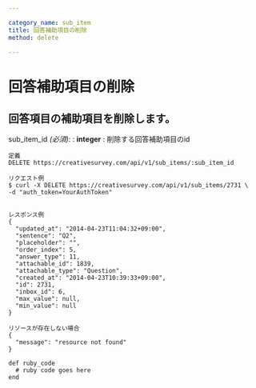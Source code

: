 ```yaml
---

category_name: sub_item
title: 回答補助項目の削除
method: delete

---
```


# 回答補助項目の削除

## 回答項目の補助項目を削除します。

sub_item_id _(必須)_:
: __integer__
: 削除する回答補助項目のid

~~~
定義
DELETE https://creativesurvey.com/api/v1/sub_items/:sub_item_id

リクエスト例
$ curl -X DELETE https://creativesurvey.com/api/v1/sub_items/2731 \
-d "auth_token=YourAuthToken"


レスポンス例
{
  "updated_at": "2014-04-23T11:04:32+09:00",
  "sentence": "Q2",
  "placeholder": "",
  "order_index": 5,
  "answer_type": 11,
  "attachable_id": 1839,
  "attachable_type": "Question",
  "created_at": "2014-04-23T10:39:33+09:00",
  "id": 2731,
  "inbox_id": 6,
  "max_value": null,
  "min_value": null
}

リソースが存在しない場合
{
  "message": "resource not found"
}
~~~

~~~
def ruby_code
  # ruby code goes here
end
~~~

